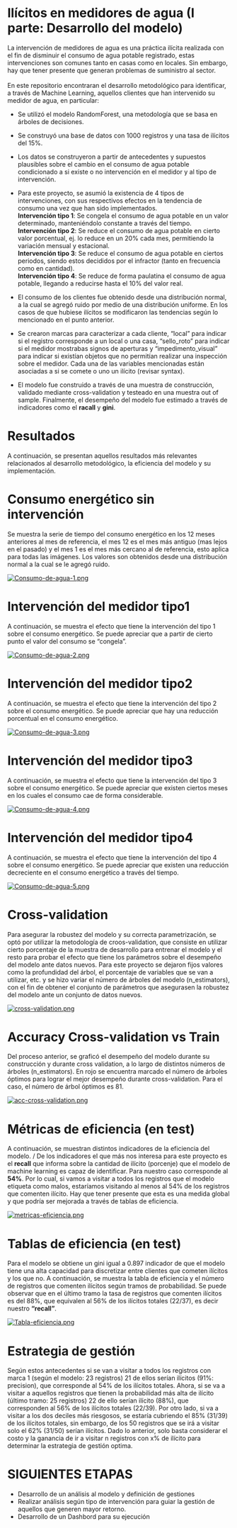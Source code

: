 # Ilícitos en medidores de agua (I parte: Desarrollo del modelo)

La intervención de medidores de agua es una práctica ilícita realizada con el fin de disminuir el consumo de agua potable registrado, 
estas intervenciones son comunes tanto en casas como en locales. Sin embargo, hay que tener presente que generan problemas de suministro al sector.\
\
En este repositorio encontraran el desarrollo metodológico para identificar, a través de Machine Learning, aquellos clientes que han intervenido su medidor de agua,
en particular:

* Se utilizó el modelo RandomForest, una metodología que se basa en árboles de decisiones.
* Se construyó una base de datos con 1000 registros y una tasa de ilícitos del 15%.
* Los datos se construyeron a partir de antecedentes y supuestos plausibles sobre el cambio en el consumo de agua potable condicionado a si existe o no intervención
en el medidor y al tipo de intervención.
* Para este proyecto, se asumió la existencia de 4 tipos de intervenciones, con sus respectivos efectos en la tendencia de consumo una vez que han sido implementados. 
\
**Intervención tipo 1**: Se congela el consumo de agua potable en un valor determinado, manteniéndolo constante a través del tiempo.
\
**Intervención tipo 2**: Se reduce el consumo de agua potable en cierto valor porcentual, ej. lo reduce en un 20% cada mes,
permitiendo la variación mensual y estacional.
\
**Intervención tipo 3**: Se reduce el consumo de agua potable en ciertos periodos, siendo estos decididos por el infractor (tanto en frecuencia como en cantidad).
\
**Intervención tipo 4**: Se reduce de forma paulatina el consumo de agua potable, llegando a reducirse hasta el 10% del valor real.

* El consumo de los clientes fue obtenido desde una distribución normal, a la cual se agregó ruido por medio de una distribución uniforme. En los casos de que hubiese
ilícitos se modificaron las tendencias según lo mencionado en el punto anterior.
* Se crearon marcas para caracterizar a cada cliente, “local” para indicar si el registro corresponde a un local o una casa, “sello_roto” para indicar si el
medidor mostrabas signos de aperturas y “impedimento_visual” para indicar si existían objetos que no permitían realizar una inspección sobre el medidor. 
Cada una de las variables mencionadas están asociadas a si se comete o uno un ilícito (revisar syntax).
* El modelo fue construido a través de una muestra de construcción, validado mediante cross-validation y testeado en una muestra out of sample. Finalmente, 
el desempeño del modelo fue estimado a través de indicadores como el **racall** y **gini**.

# Resultados
A continuación, se presentan aquellos resultados más relevantes relacionados al desarrollo metodológico, la eficiencia del modelo y su implementación.

#  Consumo energético sin intervención
Se muestra la serie de tiempo del consumo energético en los 12 meses anteriores al mes de referencia, el mes 12 es el mes más antiguo (mas lejos en el pasado) y el mes 1 es el mes más cercano al de referencia, esto aplica para todas las imágenes. Los valores son obtenidos desde una distribución normal a la cual se le agregó ruido.

[![Consumo-de-agua-1.png](https://i.postimg.cc/3JJnhGsF/Consumo-de-agua-1.png)](https://postimg.cc/142pc858)

# Intervención del medidor tipo1
A continuación, se muestra el efecto que tiene la intervención del tipo 1 sobre el consumo energético. Se puede apreciar que a partir de cierto punto el valor del consumo se “congela”.

[![Consumo-de-agua-2.png](https://i.postimg.cc/6pxV3GSP/Consumo-de-agua-2.png)](https://postimg.cc/1fMV74y0)

# Intervención del medidor tipo2
A continuación, se muestra el efecto que tiene la intervención del tipo 2 sobre el consumo energético. Se puede apreciar que hay una reducción porcentual en el consumo energético.

[![Consumo-de-agua-3.png](https://i.postimg.cc/d3dBHRp8/Consumo-de-agua-3.png)](https://postimg.cc/QK81V7Xt)

# Intervención del medidor tipo3
A continuación, se muestra el efecto que tiene la intervención del tipo 3 sobre el consumo energético. Se puede apreciar que existen ciertos meses en los cuales el consumo cae de forma considerable.

[![Consumo-de-agua-4.png](https://i.postimg.cc/XNwdPvXc/Consumo-de-agua-4.png)](https://postimg.cc/xq1XJnvc)

# Intervención del medidor tipo4
A continuación, se muestra el efecto que tiene la intervención del tipo 4 sobre el consumo energético. Se puede apreciar que existen una reducción decreciente en el consumo energético a través del tiempo.

[![Consumo-de-agua-5.png](https://i.postimg.cc/L5ndnWqm/Consumo-de-agua-5.png)](https://postimg.cc/jn031ZQ1)

# Cross-validation
Para asegurar la robustez del modelo y su correcta parametrización, se optó por utilizar la metodología de croos-validation, que consiste en utilizar cierto porcentaje de la muestra de desarrollo para entrenar el modelo y el resto para probar el efecto que tiene los parámetros sobre el desempeño del modelo ante datos nuevos. Para este proyecto se dejaron fijos valores como la profundidad del árbol, el porcentaje de variables que se van a utilizar, etc. y se hizo variar el número de árboles del modelo (n_estimators), con el fin de obtener el conjunto de parámetros que asegurasen la robustez del modelo ante un conjunto de datos nuevos.

[![cross-validation.png](https://i.postimg.cc/4yrXpS3y/cross-validation.png)](https://postimg.cc/QKJL3S1Z)

# Accuracy Cross-validation vs Train
Del proceso anterior, se graficó el desempeño del modelo durante su construcción y durante cross validation, a lo largo de distintos números de árboles (n_estimators). En rojo se encuentra marcado el número de árboles óptimos para lograr el mejor desempeño durante cross-validation. Para el caso, el número de árbol óptimos es 81.

[![acc-cross-validation.png](https://i.postimg.cc/B6wnHHNn/acc-cross-validation.png)](https://postimg.cc/LYLSMqrc)

# Métricas de eficiencia (en test)
A continuación, se muestran distintos indicadores de la eficiencia del modelo.
/
De los indicadores el que más nos interesa para este proyecto es el **recall** que informa sobre la cantidad de ilícito (porcenje) que el modelo de machine learning es capaz de identificar. Para nuestro caso corresponde al **54%**. Por lo cual, si vamos a visitar a todos los registros que el modelo etiqueta como malos, estaríamos visitando al menos al 54% de los registros que comenten ilícito. Hay que tener presente que esta es una medida global y que podría ser mejorada a través de tablas de eficiencia.

[![metricas-eficiencia.png](https://i.postimg.cc/MTDdD0FV/metricas-eficiencia.png)](https://postimg.cc/dkh2QCvV)

# Tablas de eficiencia (en test)
Para el modelo se obtiene un gini igual a 0.897 indicador de que el modelo tiene una alta capacidad para discretizar entre clientes que cometen ilícitos y los que no.
A continuación, se muestra la tabla de eficiencia y el número de registros que comenten ilícitos según tramos de probabilidad. Se puede observar que en el último tramo la tasa de registros que comenten ilícitos es del 88%, que equivalen al 56% de los ilícitos totales (22/37), es decir nuestro **“recall”**. 

[![Tabla-eficiencia.png](https://i.postimg.cc/MGbTKtTC/Tabla-eficiencia.png)](https://postimg.cc/FfzmTy0p)

# Estrategia de gestión
Según estos antecedentes si se van a visitar a todos los registros con marca 1 (según el modelo: 23 registros) 21 de ellos serían ilícitos (91%: precision), que corresponde al 54% de los ilícitos totales. Ahora, si se va a visitar a aquellos registros que tienen la probabilidad más alta de ilícito (último tramo: 25 registros) 22 de ello serían ilícito (88%), que corresponden al 56% de los ilícitos totales (22/39). Por otro lado, si va a visitar a los dos deciles más riesgosos, se estaría cubriendo el 85% (31/39) de los ilícitos totales, sin embargo, de los 50 registros que se irá a visitar solo el 62% (31/50) serían ilícitos. Dado lo anterior, solo basta considerar el costo y la ganancia de ir a visitar n registros con x% de ilícito para determinar la estrategia de gestión optima.



# SIGUIENTES ETAPAS
* Desarrollo de un análisis al modelo y definición de gestiones
* Realizar análisis según tipo de intervención para guiar la gestión de aquellos que generen mayor retorno.
* Desarrollo de un Dashbord para su ejecución 
